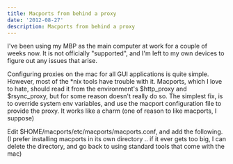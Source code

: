 ```yaml
---
title: Macports from behind a proxy
date: '2012-08-27'
description: Macports from behind a proxy
---
```


I've been using my MBP as the main computer at work for a couple of weeks now. It is not officially "supported", and I'm left to my own devices to figure out any issues that arise.

Configuring proxies on the mac for all GUI applications is quite simple. However, most of the \*nix tools have trouble with it. Macports, which I love to hate, should read it from the environment's $http\_proxy and $rsync\_proxy, but for some reason doesn't really do so. The simplest fix, is to override system env variables, and use the macport configuration file to provide the proxy. It works like a charm (one of reason to like macports, I suppose)

Edit $HOME/macports/etc/macports/macports.conf, and add the following.  
(I prefer installing macports in its own directory .. if it ever gets too big, I can delete the directory, and go back to using standard tools that come with the mac)